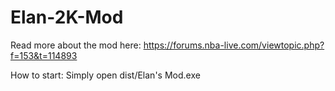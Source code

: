 # Elan-2K-Mod
Read more about the mod here:
https://forums.nba-live.com/viewtopic.php?f=153&t=114893

How to start:
Simply open dist/Elan's Mod.exe
